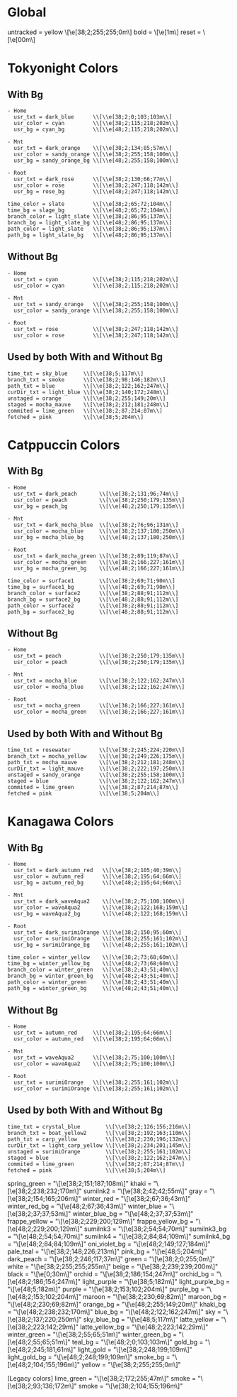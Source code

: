 # Global
  untracked = yellow \\[\\e[38;2;255;255;0m\\]
  bold = \\[\\e[1m\\]
  reset = \\[\\e[00m\\]

# Tokyonight Colors

  ## With Bg

    - Home
      usr_txt = dark_blue      \\[\\e[38;2;0;103;103m\\]
      usr_color = cyan         \\[\\e[38;2;115;218;202m\\]
      usr_bg = cyan_bg         \\[\\e[48;2;115;218;202m\\]

    - Mnt
      usr_txt = dark_orange    \\[\\e[38;2;134;85;57m\\]
      usr_color = sandy_orange \\[\\e[38;2;255;158;100m\\]
      usr_bg = sandy_orange_bg \\[\\e[48;2;255;158;100m\\]

    - Root
      usr_txt = dark_rose      \\[\\e[38;2;130;66;77m\\]
      usr_color = rose         \\[\\e[38;2;247;118;142m\\]
      usr_bg = rose_bg         \\[\\e[48;2;247;118;142m\\]

    time_color = slate         \\[\\e[38;2;65;72;104m\\]
    time_bg = slage_bg         \\[\\e[48;2;65;72;104m\\]
    branch_color = light_slate \\[\\e[38;2;86;95;137m\\]
    branch_bg = light_slate_bg \\[\\e[48;2;86;95;137m\\]
    path_color = light_slate   \\[\\e[38;2;86;95;137m\\]
    path_bg = light_slate_bg   \\[\\e[48;2;86;95;137m\\]

  ## Without Bg

    - Home
      usr_txt = cyan           \\[\\e[38;2;115;218;202m\\] 
      usr_color = cyan         \\[\\e[38;2;115;218;202m\\] 

    - Mnt
      usr_txt = sandy_orange   \\[\\e[38;2;255;158;100m\\]
      usr_color = sandy_orange \\[\\e[38;2;255;158;100m\\]

    - Root
      usr_txt = rose           \\[\\e[38;2;247;118;142m\\]
      usr_color = rose         \\[\\e[38;2;247;118;142m\\]

  ## Used by both With and Without Bg
    time_txt = sky_blue     \\[\\e[38;5;117m\\]
    branch_txt = smoke      \\[\\e[38;2;98;146;182m\\]
    path_txt = blue         \\[\\e[38;2;122;162;247m\\]
    curDir_txt = light_blue \\[\\e[38;2;140;172;248m\\]
    unstaged = orange       \\[\\e[38;2;255;149;20m\\]
    staged = mocha_mauve    \\[\\e[38;2;212;181;248m\\]
    commited = lime_green   \\[\\e[38;2;87;214;87m\\]
    fetched = pink          \\[\\e[38;5;204m\\]

# Catppuccin Colors

  ## With Bg

    - Home
      usr_txt = dark_peach       \\[\\e[38;2;131;96;74m\\]
      usr_color = peach          \\[\\e[38;2;250;179;135m\\]
      usr_bg = peach_bg          \\[\\e[48;2;250;179;135m\\]

    - Mnt
      usr_txt = dark_mocha_blue  \\[\\e[38;2;76;96;131m\\]
      usr_color = mocha_blue     \\[\\e[38;2;137;180;250m\\]
      usr_bg = mocha_blue_bg     \\[\\e[48;2;137;180;250m\\]

    - Root
      usr_txt = dark_mocha_green \\[\\e[38;2;89;119;87m\\]
      usr_color = mocha_green    \\[\\e[38;2;166;227;161m\\]
      usr_bg = mocha_green_bg    \\[\\e[48;2;166;227;161m\\]

    time_color = surface1        \\[\\e[38;2;69;71;90m\\]
    time_bg = surface1_bg        \\[\\e[48;2;69;71;90m\\]
    branch_color = surface2      \\[\\e[38;2;88;91;112m\\]
    branch_bg = surface2_bg      \\[\\e[48;2;88;91;112m\\]
    path_color = surface2        \\[\\e[38;2;88;91;112m\\]
    path_bg = surface2_bg        \\[\\e[48;2;88;91;112m\\]

  ## Without Bg

    - Home
      usr_txt = peach            \\[\\e[38;2;250;179;135m\\]
      usr_color = peach          \\[\\e[38;2;250;179;135m\\]

    - Mnt
      usr_txt = mocha_blue       \\[\\e[38;2;122;162;247m\\] 
      usr_color = mocha_blue     \\[\\e[38;2;122;162;247m\\]

    - Root
      usr_txt = mocha_green      \\[\\e[38;2;166;227;161m\\]
      usr_color = mocha_green    \\[\\e[38;2;166;227;161m\\]

  ## Used by both With and Without Bg
    time_txt = rosewater         \\[\\e[38;2;245;224;220m\\]
    branch_txt = mocha_yellow    \\[\\e[38;2;249;226;175m\\]
    path_txt = mocha_mauve       \\[\\e[38;2;212;181;248m\\]
    curDir_txt = light_mauve     \\[\\e[38;2;222;197;250m\\]
    unstaged = sandy_orange      \\[\\e[38;2;255;158;100m\\]
    staged = blue                \\[\\e[38;2;122;162;247m\\] 
    commited = lime_green        \\[\\e[38;2;87;214;87m\\] 
    fetched = pink               \\[\\e[38;5;204m\\]

# Kanagawa Colors

  ## With Bg

    - Home
      usr_txt = dark_autumn_red   \\[\\e[38;2;105;40;39m\\]
      usr_color = autumn_red      \\[\\e[38;2;195;64;66m\\]
      usr_bg = autumn_red_bg      \\[\\e[48;2;195;64;66m\\]

    - Mnt
      usr_txt = dark_waveAqua2    \\[\\e[38;2;75;100;100m\\]
      usr_color = waveAqua2       \\[\\e[38;2;122;168;159m\\]
      usr_bg = waveAqua2_bg       \\[\\e[48;2;122;168;159m\\]

    - Root
      usr_txt = dark_surimiOrange \\[\\e[38;2;150;95;60m\\]
      usr_color = surimiOrange    \\[\\e[38;2;255;161;102m\\]
      usr_bg = surimiOrange_bg    \\[\\e[48;2;255;161;102m\\]

    time_color = winter_yellow    \\[\\e[38;2;73;68;60m\\]
    time_bg = winter_yellow_bg    \\[\\e[48;2;73;68;60m\\]
    branch_color = winter_green   \\[\\e[38;2;43;51;40m\\]
    branch_bg = winter_green_bg   \\[\\e[48;2;43;51;40m\\]
    path_color = winter_green     \\[\\e[38;2;43;51;40m\\]
    path_bg = winter_green_bg     \\[\\e[48;2;43;51;40m\\]

  ## Without Bg

    - Home
      usr_txt = autumn_red     \\[\\e[38;2;195;64;66m\\]
      usr_color = autumn_red   \\[\\e[38;2;195;64;66m\\]

    - Mnt
      usr_txt = waveAqua2      \\[\\e[38;2;75;100;100m\\]
      usr_color = waveAqua2    \\[\\e[38;2;75;100;100m\\]

    - Root
      usr_txt = surimiOrange   \\[\\e[38;2;255;161;102m\\]
      usr_color = surimiOrange \\[\\e[38;2;255;161;102m\\]

  ## Used by both With and Without Bg

    time_txt = crystal_blue        \\[\\e[38;2;126;156;216m\\]
    branch_txt = boat_yellow2      \\[\\e[38;2;192;163;110m\\]
    path_txt = carp_yellow         \\[\\e[38;2;230;196;132m\\]
    curDir_txt = light_carp_yellow \\[\\e[38;2;234;201;145m\\]
    unstaged = surimiOrange        \\[\\e[38;2;255;161;102m\\]
    staged = blue                  \\[\\e[38;2;122;162;247m\\] 
    commited = lime_green          \\[\\e[38;2;87;214;87m\\] 
    fetched = pink                 \\[\\e[38;5;204m\\]

 spring_green = "\\[\\e[38;2;151;187;108m\\]"
 khaki = "\\[\\e[38;2;238;232;170m\\]"
 sumiInk2 = "\\[\\e[38;2;42;42;55m\\]"
 gray = "\\[\\e[38;2;154;165;206m\\]"
 winter_red = "\\[\\e[38;2;67;36;43m\\]"
 winter_red_bg = "\\[\\e[48;2;67;36;43m\\]"
 winter_blue = "\\[\\e[38;2;37;37;53m\\]"
 winter_blue_bg = "\\[\\e[48;2;37;37;53m\\]"
 frappe_yellow = "\\[\\e[38;2;229;200;129m\\]"
 frappe_yellow_bg = "\\[\\e[48;2;229;200;129m\\]"
 sumiInk3 = "\\[\\e[38;2;54;54;70m\\]"
 sumiInk3_bg = "\\[\\e[48;2;54;54;70m\\]"
 sumiInk4 = "\\[\\e[38;2;84;84;109m\\]"
 sumiInk4_bg = "\\[\\e[48;2;84;84;109m\\]"
 oni_violet_bg = "\\[\\e[48;2;149;127;184m\\]"
 pale_teal = "\\[\\e[38;2;148;226;213m\\]"
 pink_bg = "\\[\\e[48;5;204m\\]"
 dark_peach = "\\[\\e[38;2;246;117;37m\\]"
 green = "\\[\\e[38;2;0;255;0m\\]"
 white = "\\[\\e[38;2;255;255;255m\\]"
 beige = "\\[\\e[38;2;239;239;200m\\]"
 black = "\\[\\e[0;30m\\]"
 orchid = "\\[\\e[38;2;186;154;247m\\]"
 orchid_bg = "\\[\\e[48;2;186;154;247m\\]"
 light_purple = "\\[\\e[38;5;182m\\]"
 light_purple_bg = "\\[\\e[48;5;182m\\]"
 purple = "\\[\\e[38;2;153;102;204m\\]"
 purple_bg = "\\[\\e[48;2;153;102;204m\\]"
 maroon = "\\[\\e[38;2;230;69;82m\\]"
 maroon_bg = "\\[\\e[48;2;230;69;82m\\]"
 orange_bg = "\\[\\e[48;2;255;149;20m\\]"
 khaki_bg = "\\[\\e[48;2;238;232;170m\\]"
 blue_bg = "\\[\\e[48;2;122;162;247m\\]"
 sky = "\\[\\e[38;2;137;220;250m\\]"
 sky_blue_bg = "\\[\\e[48;5;117m\\]"
 latte_yellow = "\\[\\e[38;2;223;142;29m\\]"
 latte_yellow_bg = "\\[\\e[48;2;223;142;29m\\]"
 winter_green = "\\[\\e[38;2;55;65;51m\\]"
 winter_green_bg = "\\[\\e[48;2;55;65;51m\\]"
 teal_bg = "\\[\\e[48;2;0;103;103m\\]"
 gold_bg = "\\[\\e[48;2;245;181;61m\\]"
 light_gold = "\\[\\e[38;2;248;199;109m\\]"
 light_gold_bg = "\\[\\e[48;2;248;199;109m\\]"
 smoke_bg = "\\[\\e[48;2;104;155;196m\\]"
 yellow = "\\[\\e[38;2;255;255;0m\\]"

[Legacy colors]
lime_green = "\\[\\e[38;2;172;255;47m\\]"
smoke = "\\[\\e[38;2;93;136;172m\\]"
smoke = "\\[\\e[38;2;104;155;196m\\]"

